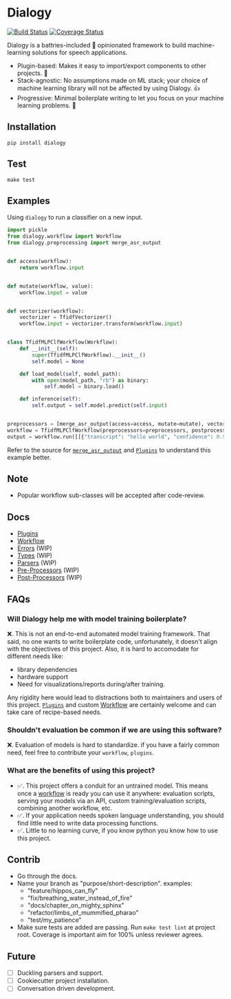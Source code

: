 # Dialogy

[![Build Status](https://travis-ci.com/Vernacular-ai/dialogy.svg?branch=master)](https://travis-ci.com/Vernacular-ai/dialogy)
[![Coverage Status](https://coveralls.io/repos/github/Vernacular-ai/dialogy/badge.svg?branch=master)](https://coveralls.io/github/Vernacular-ai/dialogy?branch=master)


Dialogy is a battries-included 🔋 opinionated framework to build machine-learning solutions for speech applications. 

- Plugin-based: Makes it easy to import/export components to other projects. 🔌
- Stack-agnostic: No assumptions made on ML stack; your choice of machine learning library will not be affected by using Dialogy. 👍
- Progressive: Minimal boilerplate writing to let you focus on your machine learning problems. 🤏

## Installation
```shell
pip install dialogy
```

## Test
```
make test
```

## Examples
Using `dialogy` to run a classifier on a new input.

```python
import pickle
from dialogy.workflow import Workflow
from dialogy.preprocessing import merge_asr_output


def access(workflow):
    return workflow.input


def mutate(workflow, value):
    workflow.input = value


def vectorizer(workflow):
    vectorizer = TfidfVectorizer()
    workflow.input = vectorizer.transform(workflow.input)


class TfidfMLPClfWorkflow(Workflow):
    def __init__(self):
        super(TfidfMLPClfWorkflow).__init__()
        self.model = None

    def load_model(self, model_path):
        with open(model_path, "rb") as binary:
            self.model = binary.load()

    def inference(self):
        self.output = self.model.predict(self.input)


preprocessors = [merge_asr_output(access=access, mutate=mutate), vectorizer]
workflow = TfidfMLPClfWorkflow(preprocessors=preprocessors, postprocessors=[])
output = workflow.run([[{"transcript": "hello world", "confidence": 0.97}]]) # output -> _greeting_
```
Refer to the source for [`merge_asr_output`](./dialogy/preprocessing/text/merge_asr_output.py) and [`Plugins`](./docs/plugins/README.md) to understand this example better.

## Note
- Popular workflow sub-classes will be accepted after code-review.

## Docs

- [Plugins](./docs/plugins/README.md)
- [Workflow](./docs/workflow/README.md)
- [Errors](./docs/errors/README.md) (WIP)
- [Types](./docs/types/README.md) (WIP)
- [Parsers](./docs/parsers/README.md) (WIP)
- [Pre-Processors](./docs/preprocessing/README.md) (WIP)
- [Post-Processors](./docs/postprocessing/README.md) (WIP)

## FAQs

### Will Dialogy help me with model training boilerplate?
❌. This is not an end-to-end automated model training framework. That said, no one wants to write boilerplate code,
unfortunately, it doesn't align with the objectives of this project. Also, it is hard to accomodate for different needs 
like: 

- library dependencies 
- hardware support
- Need for visualizations/reports during/after training.

Any rigidity here would lead to distractions both to maintainers and users of this project. [`Plugins`](./docs/plugins/README.md) and custom
[Workflow](./docs/workflow/README.md) are certainly welcome and can take care of recipe-based needs. 

### Shouldn't evaluation be common if we are using this software?
❌. Evaluation of models is hard to standardize. if you have a fairly common need, feel free to contribute your `workflow`, `plugins`.

### What are the benefits of using this project?
- ✅. This project offers a conduit for an untrained model. This means once a [workflow](./dialogy/workflow/README.md) is ready you can use it anywhere:
evaluation scripts, serving your models via an API, custom training/evaluation scripts, combining another workflow, etc. 
- ✅. If your application needs spoken language understanding, you should find little need to write data processing functions.
- ✅. Little to no learning curve, if you know python you know how to use this project.

## Contrib
- Go through the docs.
- Name your branch as "purpose/short-description". examples:
    - "feature/hippos_can_fly"
    - "fix/breathing_water_instead_of_fire"
    - "docs/chapter_on_mighty_sphinx"
    - "refactor/limbs_of_mummified_pharao"
    - "test/my_patience"
- Make sure tests are added are passing. Run `make test lint` at project root. Coverage is important aim for 100% unless reviewer agrees.

## Future
- [ ] Duckling parsers and support.
- [ ] Cookiecutter project installation.
- [ ] Conversation driven development.
